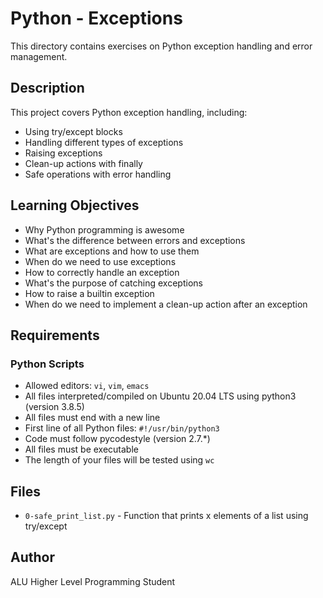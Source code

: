 # Python - Exceptions

This directory contains exercises on Python exception handling and error management.

## Description

This project covers Python exception handling, including:
- Using try/except blocks
- Handling different types of exceptions
- Raising exceptions
- Clean-up actions with finally
- Safe operations with error handling

## Learning Objectives

- Why Python programming is awesome
- What's the difference between errors and exceptions
- What are exceptions and how to use them
- When do we need to use exceptions
- How to correctly handle an exception
- What's the purpose of catching exceptions
- How to raise a builtin exception
- When do we need to implement a clean-up action after an exception

## Requirements

### Python Scripts
- Allowed editors: `vi`, `vim`, `emacs`
- All files interpreted/compiled on Ubuntu 20.04 LTS using python3 (version 3.8.5)
- All files must end with a new line
- First line of all Python files: `#!/usr/bin/python3`
- Code must follow pycodestyle (version 2.7.*)
- All files must be executable
- The length of your files will be tested using `wc`

## Files

- `0-safe_print_list.py` - Function that prints x elements of a list using try/except

## Author
ALU Higher Level Programming Student
